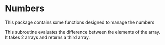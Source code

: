 # Numbers
This package contains some functions designed to manage the numbers

This subroutine evaluates the difference between the elements of the array. It takes 2 arrays and returns a third array.
